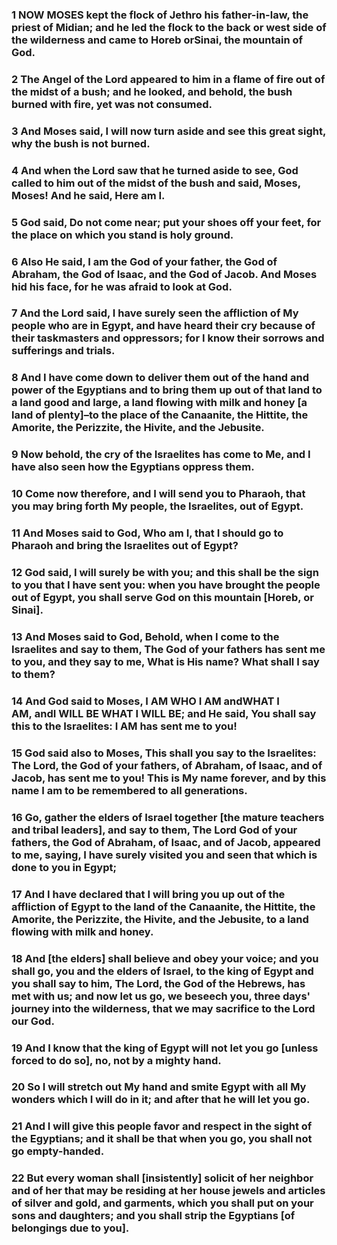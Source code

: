 ### 1 NOW MOSES kept the flock of Jethro his father-in-law, the priest of Midian; and he led the flock to the back or west side of the wilderness and came to Horeb orSinai, the mountain of God.

### 2 The Angel of the Lord appeared to him in a flame of fire out of the midst of a bush; and he looked, and behold, the bush burned with fire, yet was not consumed.

### 3 And Moses said, I will now turn aside and see this great sight, why the bush is not burned.

### 4 And when the Lord saw that he turned aside to see, God called to him out of the midst of the bush and said, Moses, Moses! And he said, Here am I.

### 5 God said, Do not come near; put your shoes off your feet, for the place on which you stand is holy ground.

### 6 Also He said, I am the God of your father, the God of Abraham, the God of Isaac, and the God of Jacob. And Moses hid his face, for he was afraid to look at God.

### 7 And the Lord said, I have surely seen the affliction of My people who are in Egypt, and have heard their cry because of their taskmasters and oppressors; for I know their sorrows and sufferings and trials.

### 8 And I have come down to deliver them out of the hand and power of the Egyptians and to bring them up out of that land to a land good and large, a land flowing with milk and honey [a land of plenty]–to the place of the Canaanite, the Hittite, the Amorite, the Perizzite, the Hivite, and the Jebusite.

### 9 Now behold, the cry of the Israelites has come to Me, and I have also seen how the Egyptians oppress them.

### 10 Come now therefore, and I will send you to Pharaoh, that you may bring forth My people, the Israelites, out of Egypt.

### 11 And Moses said to God, Who am I, that I should go to Pharaoh and bring the Israelites out of Egypt?

### 12 God said, I will surely be with you; and this shall be the sign to you that I have sent you: when you have brought the people out of Egypt, you shall serve God on this mountain [Horeb, or Sinai].

### 13 And Moses said to God, Behold, when I come to the Israelites and say to them, The God of your fathers has sent me to you, and they say to me, What is His name? What shall I say to them?

### 14 And God said to Moses, I AM WHO I AM andWHAT I AM, andI WILL BE WHAT I WILL BE; and He said, You shall say this to the Israelites: I AM has sent me to you!

### 15 God said also to Moses, This shall you say to the Israelites: The Lord, the God of your fathers, of Abraham, of Isaac, and of Jacob, has sent me to you! This is My name forever, and by this name I am to be remembered to all generations.

### 16 Go, gather the elders of Israel together [the mature teachers and tribal leaders], and say to them, The Lord God of your fathers, the God of Abraham, of Isaac, and of Jacob, appeared to me, saying, I have surely visited you and seen that which is done to you in Egypt;

### 17 And I have declared that I will bring you up out of the affliction of Egypt to the land of the Canaanite, the Hittite, the Amorite, the Perizzite, the Hivite, and the Jebusite, to a land flowing with milk and honey.

### 18 And [the elders] shall believe and obey your voice; and you shall go, you and the elders of Israel, to the king of Egypt and you shall say to him, The Lord, the God of the Hebrews, has met with us; and now let us go, we beseech you, three days' journey into the wilderness, that we may sacrifice to the Lord our God.

### 19 And I know that the king of Egypt will not let you go [unless forced to do so], no, not by a mighty hand.

### 20 So I will stretch out My hand and smite Egypt with all My wonders which I will do in it; and after that he will let you go.

### 21 And I will give this people favor and respect in the sight of the Egyptians; and it shall be that when you go, you shall not go empty-handed.

### 22 But every woman shall [insistently] solicit of her neighbor and of her that may be residing at her house jewels and articles of silver and gold, and garments, which you shall put on your sons and daughters; and you shall strip the Egyptians [of belongings due to you].